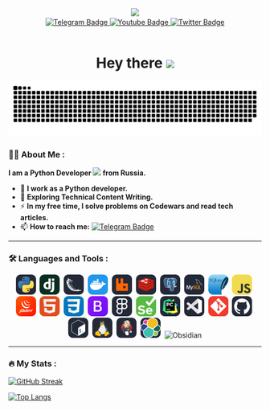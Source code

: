 <div id="header" align="center">
  <img src="https://i.giphy.com/media/v1.Y2lkPTc5MGI3NjExdHN2dDI3cWVjMmJ0bDBqa2ZvbHpuYnRreW1xcDA4Z2libXl5cmRhdCZlcD12MV9pbnRlcm5hbF9naWZfYnlfaWQmY3Q9cw/3kPDmoWdBpQPNhCnUG/giphy.gif" width="150"/>
  <div id="badges" align="center">
    <a href="https://t.me/a_che_ngel">
      <img src="https://img.shields.io/badge/Telegram-blue?logo=telegram&logoColor=white&style=for-the-badge" alt="Telegram Badge"/>
    </a>
    <a href="https://www.instagram.com/_.a.s.m.o.d.e.u.s._">
      <img src="https://img.shields.io/badge/Instagram-blue?style=for-the-badge&logo=Instagram&logoColor=white" alt="Youtube Badge"/>
    </a>
    <a href="https://vk.com/poooooooooll">
      <img src="https://img.shields.io/badge/Вконтакте-blue?style=for-the-badge&logo=vk&logoColor=white" alt="Twitter Badge"/>
    </a>
  </div>
  <img src="https://komarev.com/ghpvc/?username=Asmodevops&style=flat-square&color=blue" alt=""/>
  <h1>
    Hey there
    <img src="https://media.giphy.com/media/hvRJCLFzcasrR4ia7z/giphy.gif" width="30px"/>
  </h1>
</div>

<div align="center">
  <img src="https://raw.githubusercontent.com/platane/snk/output/github-contribution-grid-snake-dark.svg"/>
</div>

### :man_technologist: About Me :
**I am a Python Developer <img src="https://media.giphy.com/media/WUlplcMpOCEmTGBtBW/giphy.gif" width="30"> from Russia.**
- :telescope: **I work as a Python developer.**
- :seedling: **Exploring Technical Content Writing.**
- :zap: **In my free time, I solve problems on Codewars and read tech articles.**
- :mailbox: **How to reach me:** [![Telegram Badge](https://img.shields.io/badge/Telegram-blue?logo=telegram&logoColor=white)](https://t.me/a_che_ngel)

---

### :hammer_and_wrench: Languages and Tools :
<div align="center">
  <img src="https://github.com/tandpfun/skill-icons/blob/main/icons/Python-Dark.svg" width="40" height="40" title="Python" alt="Python" />&nbsp;
  <img src="https://github.com/tandpfun/skill-icons/blob/main/icons/Django.svg" width="40" height="40" title="Django" alt="Django" />&nbsp;
  <img src="https://github.com/tandpfun/skill-icons/blob/main/icons/Flask-Dark.svg" width="40" height="40" title="Flask" alt="Flask" />&nbsp;
  <img src="https://github.com/tandpfun/skill-icons/blob/main/icons/Docker.svg" width="40" height="40" title="Docker" alt="Docker" />&nbsp;
  <img src="https://github.com/tandpfun/skill-icons/blob/main/icons/RabbitMQ-Dark.svg" width="40" height="40" title="RabbitMQ" alt="RabbitMQ" />&nbsp; 
  <img src="https://github.com/tandpfun/skill-icons/blob/main/icons/Redis-Dark.svg" width="40" height="40" title="Redis" alt="Redis" />&nbsp; 
  <img src="https://github.com/tandpfun/skill-icons/blob/main/icons/PostgreSQL-Dark.svg" width="40" height="40" title="PostgreSQL" alt="PostgreSQL" />&nbsp;
  <img src="https://github.com/tandpfun/skill-icons/blob/main/icons/MySQL-Dark.svg" width="40" height="40" title="MySQL" alt="MySQL" />&nbsp;
  <img src="https://github.com/tandpfun/skill-icons/blob/main/icons/SQLite.svg" width="40" height="40" title="SQLite" alt="SQLite" />&nbsp;
  <img src="https://github.com/tandpfun/skill-icons/blob/main/icons/JavaScript.svg" width="40" height="40" title="JavaScript" alt="JavaScript" />&nbsp;
  <img src="https://github.com/tandpfun/skill-icons/blob/main/icons/JQuery.svg" width="40" height="40" title="JQuery" alt="JQuery" />&nbsp;
  <img src="https://github.com/tandpfun/skill-icons/blob/main/icons/HTML.svg" width="40" height="40" title="HTML5" alt="HTML5" />&nbsp;
  <img src="https://github.com/tandpfun/skill-icons/blob/main/icons/CSS.svg" width="40" height="40" title="CSS3" alt="CSS3" />&nbsp;
  <img src="https://github.com/tandpfun/skill-icons/blob/main/icons/Bootstrap.svg" width="40" height="40" title="Bootstrap" alt="Bootstrap" />&nbsp;
  <img src="https://github.com/tandpfun/skill-icons/blob/main/icons/Figma-Dark.svg" width="40" height="40" title="Figma" alt="Figma" />&nbsp;
  <img src="https://github.com/tandpfun/skill-icons/blob/main/icons/Selenium.svg" width="40" height="40" title="Selenium" alt="Selenium" />&nbsp;
  <img src="https://github.com/tandpfun/skill-icons/blob/main/icons/PyCharm-Dark.svg" width="40" height="40" title="Pycharm" alt="Pycharm" />&nbsp;
  <img src="https://github.com/tandpfun/skill-icons/blob/main/icons/VSCode-Dark.svg" width="40" height="40" title="VS Code" alt="VS Code" />&nbsp;
  <img src="https://github.com/tandpfun/skill-icons/blob/main/icons/Git.svg" width="40" height="40" title="Git" alt="Git" />&nbsp;
  <img src="https://github.com/tandpfun/skill-icons/blob/main/icons/Github-Dark.svg" width="40" height="40" title="Github" alt="Github" />&nbsp;
  <img src="https://github.com/tandpfun/skill-icons/blob/main/icons/Bash-Dark.svg" width="40" height="40" title="GNU Bash" alt="GNU Bash" />&nbsp;
  <img src="https://github.com/tandpfun/skill-icons/blob/main/icons/Linux-Dark.svg" width="40" height="40" title="Linux" alt="Linux" />&nbsp;
  <img src="https://github.com/tandpfun/skill-icons/blob/main/icons/Jenkins-Dark.svg" width="40" height="40" title="Jenkins" alt="Jenkins" />&nbsp;
  <img src="https://github.com/tandpfun/skill-icons/blob/main/icons/Elasticsearch-Dark.svg" width="40" height="40" title="Elasticsearch" alt="Elasticsearch" />&nbsp;
  <img src="https://github.com/tandpfun/skill-icons/blob/main/icons/Obsidian-Dark.svg" width="40" height="40" title="Obsidian" alt="Obsidian" />
  
  
</div>

---

### :fire: My Stats :
<div>
  
  [![GitHub Streak](http://github-readme-streak-stats.herokuapp.com?user=Asmodevops&theme=dark&background=000000)](https://git.io/streak-stats) 
  
  [![Top Langs](https://github-readme-stats.vercel.app/api/top-langs/?username=Asmodevops&layout=compact&theme=vision-friendly-dark)](https://github.com/anuraghazra/github-readme-stats)
</div>








